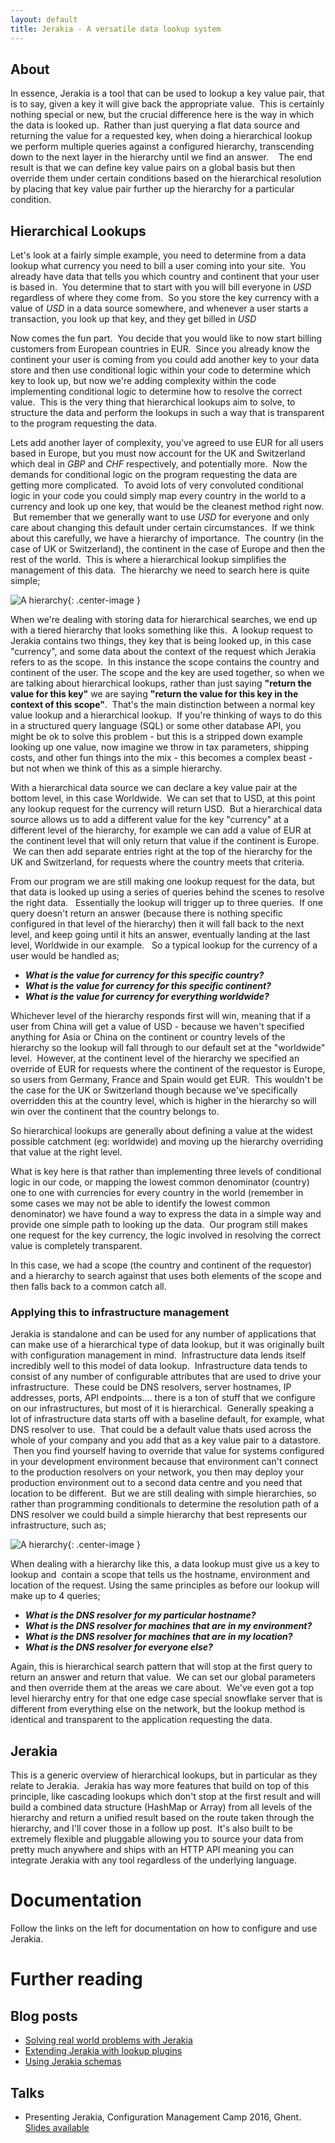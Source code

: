 ```yaml
---
layout: default
title: Jerakia - A versatile data lookup system
---
```


## About

In essence, Jerakia is a tool that can be used to lookup a key value pair, that is to say, given a key it will give back the appropriate value.  This is certainly nothing special or new, but the crucial difference here is the way in which the data is looked up.  Rather than just querying a flat data source and returning the value for a requested key, when doing a hierarchical lookup we perform multiple queries against a configured hierarchy, transcending down to the next layer in the hierarchy until we find an answer.    The end result is that we can define key value pairs on a global basis but then override them under certain conditions based on the hierarchical resolution by placing that key value pair further up the hierarchy for a particular condition.

## Hierarchical Lookups

Let's look at a fairly simple example, you need to determine from a data lookup what currency you need to bill a user coming into your site.  You already have data that tells you which country and continent that your user is based in.  You determine that to start with you will bill everyone in _USD_ regardless of where they come from.  So you store the key currency with a value of _USD_ in a data source somewhere, and whenever a user starts a transaction, you look up that key, and they get billed in _USD_

Now comes the fun part.  You decide that you would like to now start billing customers from European countries in EUR.  Since you already know the continent your user is coming from you could add another key to your data store and then use conditional logic within your code to determine which key to look up, but now we're adding complexity within the code implementing conditional logic to determine how to resolve the correct value.  This is the very thing that hierarchical lookups aim to solve, to structure the data and perform the lookups in such a way that is transparent to the program requesting the data.

Lets add another layer of complexity, you've agreed to use EUR for all users based in Europe, but you must now account for the UK and Switzerland which deal in _GBP_ and _CHF_ respectively, and potentially more.  Now the demands for conditional logic on the program requesting the data are getting more complicated.  To avoid lots of very convoluted conditional logic in your code you could simply map every country in the world to a currency and look up one key, that would be the cleanest method right now.  But remember that we generally want to use _USD_ for everyone and only care about changing this default under certain circumstances.  If we think about this carefully, we have a hierarchy of importance.  The country (in the case of UK or Switzerland), the continent in the case of Europe and then the rest of the world.  This is where a hierarchical lookup simplifies the management of this data.  The hierarchy we need to search here is quite simple;


![A hierarchy](/images/currency.png){: .center-image }

When we're dealing with storing data for hierarchical searches, we end up with a tiered hierarchy that looks something like this.  A lookup request to Jerakia contains two things, they key that is being looked up, in this case "currency", and some data about the context of the request which Jerakia refers to as the scope.  In this instance the scope contains the country and continent of the user. The scope and the key are used together, so when we are talking about hierarchical lookups, rather than just saying **"return the value for this key"** we are saying **"return the value for this key in the context of this scope"**.  That's the main distinction between a normal key value lookup and a hierarchical lookup.  If you're thinking of ways to do this in a structured query language (SQL) or some other database API, you might be ok to solve this problem - but this is a stripped down example looking up one value, now imagine we throw in tax parameters, shipping costs, and other fun things into the mix - this becomes a complex beast - but not when we think of this as a simple hierarchy.

With a hierarchical data source we can declare a key value pair at the bottom level, in this case Worldwide.  We can set that to USD, at this point any lookup request for the currency will return USD.  But a hierarchical data source allows us to add a different value for the key "currency" at a different level of the hierarchy, for example we can add a value of EUR at the continent level that will only return that value if the continent is Europe.  We can then add separate entries right at the top of the hierarchy for the UK and Switzerland, for requests where the country meets that criteria.

From our program we are still making one lookup request for the data, but that data is looked up using a series of queries behind the scenes to resolve the right data.   Essentially the lookup will trigger up to three queries.  If one query doesn't return an answer (because there is nothing specific configured in that level of the hierarchy) then it will fall back to the next level, and keep going until it hits an answer, eventually landing at the last level, Worldwide in our example.   So a typical lookup for the currency of a user would be handled as;

* **_What is the value for currency for this specific country?_**
* **_What is the value for currency for this specific continent?_**
* **_What is the value for currency for everything worldwide?_**

Whichever level of the hierarchy responds first will win, meaning that if a user from China will get a value of USD - because we haven't specified anything for Asia or China on the continent or country levels of the hierarchy so the lookup will fall through to our default set at the "worldwide" level.  However, at the continent level of the hierarchy we specified an override of EUR for requests where the continent of the requestor is Europe, so users from Germany, France and Spain would get EUR.  This wouldn't be the case for the UK or Switzerland though because we've specifically overridden this at the country level, which is higher in the hierarchy so will win over the continent that the country belongs to.


So hierarchical lookups are generally about defining a value at the widest possible catchment (eg: worldwide) and moving up the hierarchy overriding that value at the right level.

What is key here is that rather than implementing three levels of conditional logic in our code, or mapping the lowest common denominator (country) one to one with currencies for every country in the world (remember in some cases we may not be able to identify the lowest common denominator) we have found a way to express the data in a simple way and provide one simple path to looking up the data.  Our program still makes one request for the key currency, the logic involved in resolving the correct value is completely transparent.

In this case, we had a scope (the country and continent of the requestor) and a hierarchy to search against that uses both elements of the scope and then falls back to a common catch all.


### Applying this to infrastructure management

Jerakia is standalone and can be used for any number of applications that can make use of a hierarchical type of data lookup, but it was originally built with configuration management in mind.  Infrastructure data lends itself incredibly well to this model of data lookup.  Infrastructure data tends to consist of any number of configurable attributes that are used to drive your infrastructure.  These could be DNS resolvers, server hostnames, IP addresses, ports, API endpoints.... there is a ton of stuff that we configure on our infrastructures, but most of it is hierarchical.  Generally speaking a lot of infrastructure data starts off with a baseline default, for example, what DNS resolver to use.  That could be a default value thats used across the whole of your company and you add that as a key value pair to a datastore.  Then you find yourself having to override that value for systems configured in your development environment because that environment can't connect to the production resolvers on your network, you then may deploy your production environment out to a second data centre and you need that location to be different.  But we are still dealing with simple hierarchies, so rather than programming conditionals to determine the resolution path of a DNS resolver we could build a simple hierarchy that best represents our infrastructure, such as;

![A hierarchy](/images/infra.png){: .center-image }


When dealing with a hierarchy like this, a data lookup must give us a key to lookup and  contain a scope that tells us the hostname, environment and location of the request. Using the same principles as before our lookup will make up to 4 queries;

* **_What is the DNS resolver for my particular hostname?_**
* **_What is the DNS resolver for machines that are in my environment?_**
* **_What is the DNS resolver for machines that are in my location?_**
* **_What is the DNS resolver for everyone else?_**

Again, this is hierarchical search pattern that will stop at the first query to return an answer and return that value.  We can set our global parameters and then override them at the areas we care about.  We've even got a top level hierarchy entry for that one edge case special snowflake server that is different from everything else on the network, but the lookup method is identical and transparent to the application requesting the data.

## Jerakia

This is a generic overview of hierarchical lookups, but in particular as they relate to Jerakia.  Jerakia has way more features that build on top of this principle, like cascading lookups which don't stop at the first result and will build a combined data structure (HashMap or Array) from all levels of the hierarchy and return a unified result based on the route taken through the hierarchy, and I'll cover those in a follow up post.  It's also built to be extremely flexible and pluggable allowing you to source your data from pretty much anywhere and ships with an HTTP API meaning you can integrate Jerakia with any tool regardless of the underlying language.


# Documentation

Follow the links on the left for documentation on how to configure and use Jerakia.

# Further reading

## Blog posts

* [Solving real world problems with Jerakia](http://www.craigdunn.org/2015/09/solving-real-world-problems-with-jerakia/)
* [Extending Jerakia with lookup plugins](http://www.craigdunn.org/2015/09/extending-jerakia-with-lookup-plugins/)
* [Using Jerakia schemas](http://www.craigdunn.org/2016/03/using-data-schemas-with-jerakia-0-5/)

## Talks

* Presenting Jerakia, Configuration Management Camp 2016, Ghent.  [Slides available](http://www.slideshare.net/CraigDunn3/solving-real-world-data-problems-with-jerakia)
